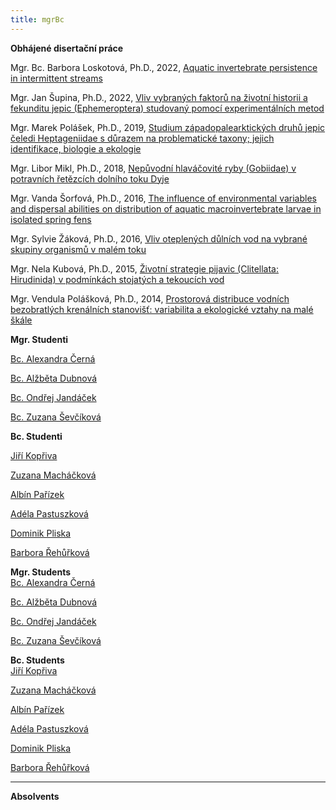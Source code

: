 ```yaml
---
title: mgrBc
---
```

<div class="cz">

**Obhájené disertační práce**

Mgr. Bc. Barbora Loskotová, Ph.D., 2022, [Aquatic invertebrate persistence in intermittent streams](https://is.muni.cz/th/if9fw/)

Mgr. Jan Šupina, Ph.D., 2022, [Vliv vybraných faktorů na životní historii a fekunditu jepic (Ephemeroptera) studovaný pomocí experimentálních metod](https://is.muni.cz/th/ws8tx/)

Mgr. Marek Polášek, Ph.D., 2019, [Studium západopalearktických druhů jepic čeledi Heptageniidae s důrazem na problematické taxony; jejich identifikace, biologie a ekologie](https://is.muni.cz/th/yp1zk/)

Mgr. Libor Mikl, Ph.D., 2018, [Nepůvodní hlaváčovité ryby (Gobiidae) v potravních řetězcích dolního toku Dyje](https://is.muni.cz/th/yvu61/)

Mgr. Vanda Šorfová, Ph.D., 2016, [The influence of environmental variables and dispersal abilities on distribution of aquatic macroinvertebrate larvae in isolated spring fens](https://is.muni.cz/th/bxrpa/)

Mgr. Sylvie Žáková, Ph.D., 2016, [Vliv oteplených důlních vod na vybrané skupiny organismů v malém toku](https://is.muni.cz/th/okij3/)

Mgr. Nela Kubová, Ph.D., 2015, [Životní strategie pijavic (Clitellata: Hirudinida) v podmínkách stojatých a tekoucích vod](https://is.muni.cz/th/zd8qi/)

Mgr. Vendula Polášková, Ph.D., 2014, [Prostorová distribuce vodních bezobratlých krenálních stanovišť: variabilita a ekologické vztahy na malé škále](https://is.muni.cz/th/mgebp/)





**Mgr. Studenti**

[Bc. Alexandra Černá](https://is.muni.cz/auth/osoba/437080)

[Bc. Alžběta Dubnová](https://is.muni.cz/auth/osoba/473714)

[Bc. Ondřej Jandáček](https://is.muni.cz/auth/osoba/460617)

[Bc. Zuzana Ševčíková](https://is.muni.cz/auth/osoba/461008)

**Bc. Studenti**

[Jiří Kopřiva](https://is.muni.cz/auth/osoba/499691)

[Zuzana Macháčková](https://is.muni.cz/auth/osoba/500090)

[Albín Pařízek](https://is.muni.cz/auth/osoba/493658)

[Adéla Pastuszková](https://is.muni.cz/auth/osoba/500045)

[Dominik Pliska](https://is.muni.cz/auth/osoba/499022)

[Barbora Řehůřková](https://is.muni.cz/auth/osoba/499376)

</div>
<div class="en">

**Mgr. Students**\
[Bc. Alexandra Černá](https://is.muni.cz/auth/osoba/437080)

[Bc. Alžběta Dubnová](https://is.muni.cz/auth/osoba/473714)

[Bc. Ondřej Jandáček](https://is.muni.cz/auth/osoba/460617)

[Bc. Zuzana Ševčíková](https://is.muni.cz/auth/osoba/461008)

**Bc. Students**\
[Jiří Kopřiva](https://is.muni.cz/auth/osoba/499691)

[Zuzana Macháčková](https://is.muni.cz/auth/osoba/500090)

[Albín Pařízek](https://is.muni.cz/auth/osoba/493658)

[Adéla Pastuszková](https://is.muni.cz/auth/osoba/500045)

[Dominik Pliska](https://is.muni.cz/auth/osoba/499022)

[Barbora Řehůřková](https://is.muni.cz/auth/osoba/499376)

- - -

**Absolvents**

</div>